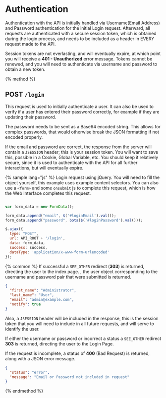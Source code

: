 # Authentication
Authentication with the API is initially handled via Username(Email Address) and Password authentication for the initial Login request. Afterward, all requests are authenticated with a secure session token, which is obtained during the login process, and needs to be included as a header in EVERY request made to the API.

Session tokens are not everlasting, and will eventually expire, at which point you will receive a **401 - Unauthorized** error message. Tokens cannot be renewed, and you will need to authenticate via username and password to obtain a new token.

{% method %}
## POST `/login`

This request is used to initially authenticate a user. It can also be used to verify if a user has entered their password correctly, for example if they are updating their password.

The password needs to be sent as a Base64 encoded string. This allows for complex passwords, that would otherwise break the JSON formatting if not encoded properly.

If the email and password are correct, the response from the server will contain a `JSESSION` header; this is your session token. You will want to save this, possible in a Cookie, Global Variable, etc. You should keep it relatively secure, since it is used to authenticate with the API for all further interactions, but will eventually expire.

{% sample lang="js" %}
Login request using jQuery. You will need to fill the object yourself, this example uses example content selectors. You can also use a `<form>` and some `onsubmit` js to complete this request, which is how the Web Interface completes this request.


```js

var form_data = new FormData();

form_data.append("email", $('#loginEmail').val());
form_data.append("password", bota($('#loginPassword').val()));

$.ajax({
  type: "POST",
  url: API_ROOT + '/login',
  data: form_data,
  success: success,
  dataType: 'application/x-www-form-urlencoded'
});
```

{% common %}
If successful a `SEE_OTHER` redirect (**303**) is returned, directing the user to the index page. , the user object corresponding to the username and password pair that were submitted is returned.

```json
{
  "first_name": "Administrator",
  "last_name": "User",
  "email": "admin@example.com",
  "notify": true
}
```
Also, a `JSESSION` header will be included in the response, this is the session token that you will need to include in all future requests, and will serve to identify the user.

If either the username or password or incorrect a status a `SEE_OTHER` redirect **303** is returned, directing the user to the Login Page.

If the request is incomplete, a status of **400** (Bad Request) is returned, along with a JSON error message.

```json
{
  "status": "error",
  "message": "Email or Password not included in request"
}
```

{% endmethod %}
